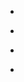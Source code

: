 
- [](/2020/11/1327110978798907392/)

- [](/2016/09/776609305873088512/)

- [](/2016/09/772433022859612160/)

- [](/2016/09/772159516683014145/)
